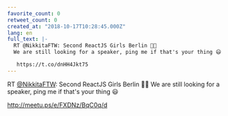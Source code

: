 ```yaml
---
favorite_count: 0
retweet_count: 0
created_at: "2018-10-17T10:28:45.000Z"
lang: en
full_text: |-
  RT @NikkitaFTW: Second ReactJS Girls Berlin 🎉🎉
  We are still looking for a speaker, ping me if that's your thing 😃

   https://t.co/dnHH4Jkt75
---
```


RT [@NikkitaFTW](https://twitter.com/NikkitaFTW): Second ReactJS Girls Berlin
🎉🎉 We are still looking for a speaker, ping me if that's your thing 😃

<http://meetu.ps/e/FXDNz/BqC0q/d>

